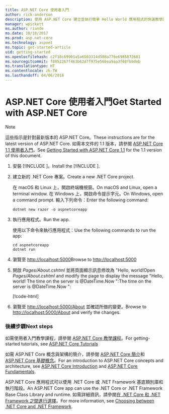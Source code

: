 ```yaml
---
title: ASP.NET Core 使用者入門
author: rick-anderson
description: 使用 ASP.NET Core 建立並執行簡單 Hello World 應用程式的快速教學課程。
manager: wpickett
ms.author: riande
ms.date: 10/18/2017
ms.prod: asp.net-core
ms.technology: aspnet
ms.topic: get-started-article
uid: getting-started
ms.openlocfilehash: c2f18c69901a5a6503314d508a776e6985872681
ms.sourcegitcommit: f8852267f463b62d7f975e56bea9aa3f68fbbdeb
ms.translationtype: HT
ms.contentlocale: zh-TW
ms.lasthandoff: 04/06/2018
---
```

# <a name="get-started-with-aspnet-core"></a><span data-ttu-id="484b6-103">ASP.NET Core 使用者入門</span><span class="sxs-lookup"><span data-stu-id="484b6-103">Get Started with ASP.NET Core</span></span>

> [!NOTE]
> <span data-ttu-id="484b6-104">這些指示是針對最新版本的 ASP.NET Core。</span><span class="sxs-lookup"><span data-stu-id="484b6-104">These instructions are for the latest version of ASP.NET Core.</span></span> <span data-ttu-id="484b6-105">如需本文件的 1.1 版本，請參閱 [ASP.NET Core 1.1 使用者入門](xref:getting-started-1.1)。</span><span class="sxs-lookup"><span data-stu-id="484b6-105">See [Getting Started with ASP.NET Core 1.1](xref:getting-started-1.1) for the 1.1 version of this document.</span></span>

1. <span data-ttu-id="484b6-106">安裝 [!INCLUDE [](~/includes/net-core-sdk-download-link.md)]。</span><span class="sxs-lookup"><span data-stu-id="484b6-106">Install the [!INCLUDE [](~/includes/net-core-sdk-download-link.md)].</span></span>

2. <span data-ttu-id="484b6-107">建立新的 .NET Core 專案。</span><span class="sxs-lookup"><span data-stu-id="484b6-107">Create a new .NET Core project.</span></span>

   <span data-ttu-id="484b6-108">在 macOS 和 Linux 上，開啟終端機視窗。</span><span class="sxs-lookup"><span data-stu-id="484b6-108">On macOS and Linux, open a terminal window.</span></span> <span data-ttu-id="484b6-109">在 Windows 上，開啟命令提示字元。</span><span class="sxs-lookup"><span data-stu-id="484b6-109">On Windows, open a command prompt.</span></span> <span data-ttu-id="484b6-110">輸入下列命令：</span><span class="sxs-lookup"><span data-stu-id="484b6-110">Enter the following command:</span></span>

    ```terminal
    dotnet new razor -o aspnetcoreapp
    ```
    
3. <span data-ttu-id="484b6-111">執行應用程式。</span><span class="sxs-lookup"><span data-stu-id="484b6-111">Run the app.</span></span>

    <span data-ttu-id="484b6-112">使用以下命令來執行應用程式：</span><span class="sxs-lookup"><span data-stu-id="484b6-112">Use the following commands to run the app:</span></span>

    ```terminal
    cd aspnetcoreapp
    dotnet run
    ```

4. <span data-ttu-id="484b6-113">瀏覽至 [http://localhost:5000](http://localhost:5000)</span><span class="sxs-lookup"><span data-stu-id="484b6-113">Browse to [http://localhost:5000](http://localhost:5000)</span></span>

5. <span data-ttu-id="484b6-114">開啟 <em>Pages/About.cshtml</em> 並將頁面顯示訊息修改為 "Hello, world!</span><span class="sxs-lookup"><span data-stu-id="484b6-114">Open <em>Pages/About.cshtml</em> and modify the page to display the message "Hello, world!</span></span> <span data-ttu-id="484b6-115">The time on the server is @DateTime.Now ":</span><span class="sxs-lookup"><span data-stu-id="484b6-115">The time on the server is @DateTime.Now ":</span></span>

    [!code-html[](getting-started/sample/getting-started/about.cshtml?highlight=9&range=1-9)]

6. <span data-ttu-id="484b6-116">瀏覽至 [http://localhost:5000/About](http://localhost:5000/About) 並確認所做的變更。</span><span class="sxs-lookup"><span data-stu-id="484b6-116">Browse to [http://localhost:5000/About](http://localhost:5000/About) and verify the changes.</span></span>

### <a name="next-steps"></a><span data-ttu-id="484b6-117">後續步驟</span><span class="sxs-lookup"><span data-stu-id="484b6-117">Next steps</span></span>

<span data-ttu-id="484b6-118">如需使用者入門教學課程，請參閱 [ASP.NET Core 教學課程](tutorials/index.md)。</span><span class="sxs-lookup"><span data-stu-id="484b6-118">For getting-started tutorials, see [ASP.NET Core Tutorials](tutorials/index.md)</span></span>

<span data-ttu-id="484b6-119">如需 ASP.NET Core 概念與架構的簡介，請參閱 [ASP.NET Core 簡介](index.md)和 [ASP.NET Core 基礎概念](fundamentals/index.md)。</span><span class="sxs-lookup"><span data-stu-id="484b6-119">For an introduction to ASP.NET Core concepts and architecture, see [ASP.NET Core Introduction](index.md) and [ASP.NET Core Fundamentals](fundamentals/index.md).</span></span>

<span data-ttu-id="484b6-120">ASP.NET Core 應用程式可以使用 .NET Core 或 .NET Framework 基底類別庫和執行階段。</span><span class="sxs-lookup"><span data-stu-id="484b6-120">An ASP.NET Core app can use the .NET Core or .NET Framework Base Class Library and runtime.</span></span> <span data-ttu-id="484b6-121">如需詳細資訊，請參閱[在 .NET Core 和 .NET Framework 之間進行選擇](https://docs.microsoft.com/dotnet/articles/standard/choosing-core-framework-server)。</span><span class="sxs-lookup"><span data-stu-id="484b6-121">For more information, see [Choosing between .NET Core and .NET Framework](https://docs.microsoft.com/dotnet/articles/standard/choosing-core-framework-server).</span></span>
